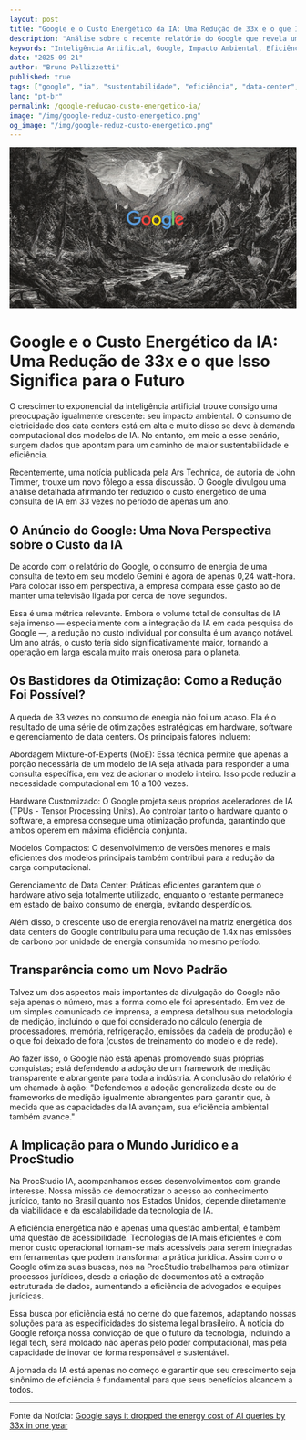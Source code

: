```yaml
---
layout: post
title: "Google e o Custo Energético da IA: Uma Redução de 33x e o que Isso Significa para o Futuro"
description: "Análise sobre o recente relatório do Google que revela uma queda drástica no custo energético de consultas de IA e as implicações para a sustentabilidade e a inovação tecnológica no setor jurídico."
keywords: "Inteligência Artificial, Google, Impacto Ambiental, Eficiência Energética, Data Centers, Sustentabilidade, Tecnologia, Legal Tech, ProcStudio IA"
date: "2025-09-21"
author: "Bruno Pellizzetti"
published: true
tags: ["google", "ia", "sustentabilidade", "eficiência", "data-center", "ars-technica", "legal-tech", "inovação"]
lang: "pt-br"
permalink: /google-reducao-custo-energetico-ia/
image: "/img/google-reduz-custo-energetico.png"
og_image: "/img/google-reduz-custo-energetico.png"
---
```


![Google e o Custo Energético da IA](/img/google-reduz-custo-energetico.png)

# Google e o Custo Energético da IA: Uma Redução de 33x e o que Isso Significa para o Futuro

O crescimento exponencial da inteligência artificial trouxe consigo uma preocupação igualmente crescente: seu impacto ambiental. O consumo de eletricidade dos data centers está em alta e muito disso se deve à demanda computacional dos modelos de IA. No entanto, em meio a esse cenário, surgem dados que apontam para um caminho de maior sustentabilidade e eficiência.

Recentemente, uma notícia publicada pela Ars Technica, de autoria de John Timmer, trouxe um novo fôlego a essa discussão. O Google divulgou uma análise detalhada afirmando ter reduzido o custo energético de uma consulta de IA em 33 vezes no período de apenas um ano.

## O Anúncio do Google: Uma Nova Perspectiva sobre o Custo da IA

De acordo com o relatório do Google, o consumo de energia de uma consulta de texto em seu modelo Gemini é agora de apenas 0,24 watt-hora. Para colocar isso em perspectiva, a empresa compara esse gasto ao de manter uma televisão ligada por cerca de nove segundos.

Essa é uma métrica relevante. Embora o volume total de consultas de IA seja imenso — especialmente com a integração da IA em cada pesquisa do Google —, a redução no custo individual por consulta é um avanço notável. Um ano atrás, o custo teria sido significativamente maior, tornando a operação em larga escala muito mais onerosa para o planeta.

## Os Bastidores da Otimização: Como a Redução Foi Possível?

A queda de 33 vezes no consumo de energia não foi um acaso. Ela é o resultado de uma série de otimizações estratégicas em hardware, software e gerenciamento de data centers. Os principais fatores incluem:

Abordagem Mixture-of-Experts (MoE): Essa técnica permite que apenas a porção necessária de um modelo de IA seja ativada para responder a uma consulta específica, em vez de acionar o modelo inteiro. Isso pode reduzir a necessidade computacional em 10 a 100 vezes.

Hardware Customizado: O Google projeta seus próprios aceleradores de IA (TPUs - Tensor Processing Units). Ao controlar tanto o hardware quanto o software, a empresa consegue uma otimização profunda, garantindo que ambos operem em máxima eficiência conjunta.

Modelos Compactos: O desenvolvimento de versões menores e mais eficientes dos modelos principais também contribui para a redução da carga computacional.

Gerenciamento de Data Center: Práticas eficientes garantem que o hardware ativo seja totalmente utilizado, enquanto o restante permanece em estado de baixo consumo de energia, evitando desperdícios.

Além disso, o crescente uso de energia renovável na matriz energética dos data centers do Google contribuiu para uma redução de 1.4x nas emissões de carbono por unidade de energia consumida no mesmo período.

## Transparência como um Novo Padrão

Talvez um dos aspectos mais importantes da divulgação do Google não seja apenas o número, mas a forma como ele foi apresentado. Em vez de um simples comunicado de imprensa, a empresa detalhou sua metodologia de medição, incluindo o que foi considerado no cálculo (energia de processadores, memória, refrigeração, emissões da cadeia de produção) e o que foi deixado de fora (custos de treinamento do modelo e de rede).

Ao fazer isso, o Google não está apenas promovendo suas próprias conquistas; está defendendo a adoção de um framework de medição transparente e abrangente para toda a indústria. A conclusão do relatório é um chamado à ação: "Defendemos a adoção generalizada deste ou de frameworks de medição igualmente abrangentes para garantir que, à medida que as capacidades da IA avançam, sua eficiência ambiental também avance."

## A Implicação para o Mundo Jurídico e a ProcStudio

Na ProcStudio IA, acompanhamos esses desenvolvimentos com grande interesse. Nossa missão de democratizar o acesso ao conhecimento jurídico, tanto no Brasil quanto nos Estados Unidos, depende diretamente da viabilidade e da escalabilidade da tecnologia de IA.

A eficiência energética não é apenas uma questão ambiental; é também uma questão de acessibilidade. Tecnologias de IA mais eficientes e com menor custo operacional tornam-se mais acessíveis para serem integradas em ferramentas que podem transformar a prática jurídica. Assim como o Google otimiza suas buscas, nós na ProcStudio trabalhamos para otimizar processos jurídicos, desde a criação de documentos até a extração estruturada de dados, aumentando a eficiência de advogados e equipes jurídicas.

Essa busca por eficiência está no cerne do que fazemos, adaptando nossas soluções para as especificidades do sistema legal brasileiro. A notícia do Google reforça nossa convicção de que o futuro da tecnologia, incluindo a legal tech, será moldado não apenas pelo poder computacional, mas pela capacidade de inovar de forma responsável e sustentável.

A jornada da IA está apenas no começo e garantir que seu crescimento seja sinônimo de eficiência é fundamental para que seus benefícios alcancem a todos.

--- 

Fonte da Notícia: [Google says it dropped the energy cost of AI queries by 33x in one year](https://arstechnica.com/ai/2025/08/google-says-it-dropped-the-energy-cost-of-ai-queries-by-33x-in-one-year/)